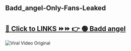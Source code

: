 
 ## Badd_angel-Only-Fans-Leaked

# <h2><a href="https://clipsfans.com/Badd_angel&ref=git">🔗 Click to LINKS ⏩⏩ 👉 🟢 Badd angel </a></h2>

<a href="https://clipsfans.com/Badd_angel&ref=git" rel="nofollow" data-target="animated-image.originalLink"><img src="https://i.ibb.co.com/xMMVF88/686577567.gif" alt="Viral Video Original" style="max-width: 100%; display: inline-block;" data-target="animated-image.originalImage"></a>
